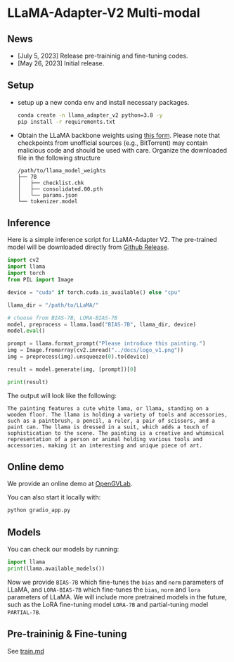 # LLaMA-Adapter-V2 Multi-modal

## News
* [July 5, 2023] Release pre-traininig and fine-tuning codes.
* [May 26, 2023] Initial release.


## Setup

* setup up a new conda env and install necessary packages.
  ```bash
  conda create -n llama_adapter_v2 python=3.8 -y
  pip install -r requirements.txt
  ```

* Obtain the LLaMA backbone weights using [this form](https://forms.gle/jk851eBVbX1m5TAv5). Please note that checkpoints from unofficial sources (e.g., BitTorrent) may contain malicious code and should be used with care. Organize the downloaded file in the following structure
  ```
  /path/to/llama_model_weights
  ├── 7B
  │   ├── checklist.chk
  │   ├── consolidated.00.pth
  │   └── params.json
  └── tokenizer.model
  ```

## Inference

Here is a simple inference script for LLaMA-Adapter V2. The pre-trained model will be downloaded directly from [Github Release](https://github.com/ZrrSkywalker/LLaMA-Adapter/releases/tag/v.2.0.0).

```python
import cv2
import llama
import torch
from PIL import Image

device = "cuda" if torch.cuda.is_available() else "cpu"

llama_dir = "/path/to/LLaMA/"

# choose from BIAS-7B, LORA-BIAS-7B
model, preprocess = llama.load("BIAS-7B", llama_dir, device)
model.eval()

prompt = llama.format_prompt("Please introduce this painting.")
img = Image.fromarray(cv2.imread("../docs/logo_v1.png"))
img = preprocess(img).unsqueeze(0).to(device)

result = model.generate(img, [prompt])[0]

print(result)
```

The output will look like the following:
```
The painting features a cute white lama, or llama, standing on a wooden floor. The llama is holding a variety of tools and accessories, such as a paintbrush, a pencil, a ruler, a pair of scissors, and a paint can. The llama is dressed in a suit, which adds a touch of sophistication to the scene. The painting is a creative and whimsical representation of a person or animal holding various tools and accessories, making it an interesting and unique piece of art.
```


## Online demo

We provide an online demo at [OpenGVLab](http://llama-adapter.opengvlab.com).

You can also start it locally with:
```bash
python gradio_app.py
```

## Models

You can check our models by running:
```python
import llama
print(llama.available_models())
```

Now we provide `BIAS-7B` which fine-tunes the `bias` and `norm` parameters of LLaMA, and `LORA-BIAS-7B` which fine-tunes the `bias`, `norm` and `lora` parameters of LLaMA. We will include more pretrained models in the future, such as the LoRA fine-tuning model `LORA-7B` and partial-tuning model `PARTIAL-7B`.

## Pre-traininig & Fine-tuning
See [train.md](docs/train.md)
